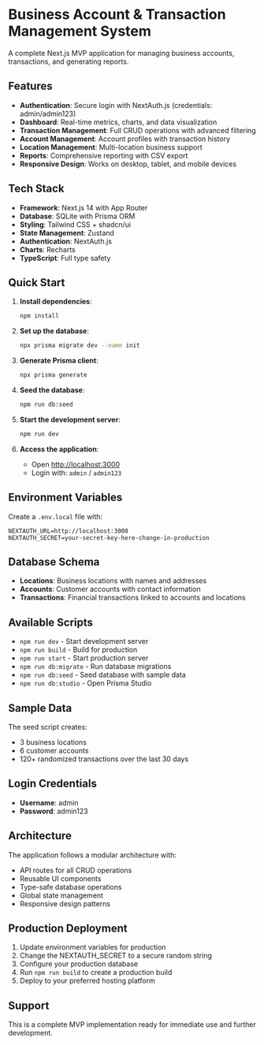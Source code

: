 # Business Account & Transaction Management System

A complete Next.js MVP application for managing business accounts, transactions, and generating reports.

## Features

- **Authentication**: Secure login with NextAuth.js (credentials: admin/admin123)
- **Dashboard**: Real-time metrics, charts, and data visualization
- **Transaction Management**: Full CRUD operations with advanced filtering
- **Account Management**: Account profiles with transaction history
- **Location Management**: Multi-location business support
- **Reports**: Comprehensive reporting with CSV export
- **Responsive Design**: Works on desktop, tablet, and mobile devices

## Tech Stack

- **Framework**: Next.js 14 with App Router
- **Database**: SQLite with Prisma ORM
- **Styling**: Tailwind CSS + shadcn/ui
- **State Management**: Zustand
- **Authentication**: NextAuth.js
- **Charts**: Recharts
- **TypeScript**: Full type safety

## Quick Start

1. **Install dependencies**:
   ```bash
   npm install
   ```

2. **Set up the database**:
   ```bash
   npx prisma migrate dev --name init
   ```

3. **Generate Prisma client**:
   ```bash
   npx prisma generate
   ```

4. **Seed the database**:
   ```bash
   npm run db:seed
   ```

5. **Start the development server**:
   ```bash
   npm run dev
   ```

6. **Access the application**:
   - Open [http://localhost:3000](http://localhost:3000)
   - Login with: `admin` / `admin123`

## Environment Variables

Create a `.env.local` file with:

```env
NEXTAUTH_URL=http://localhost:3000
NEXTAUTH_SECRET=your-secret-key-here-change-in-production
```

## Database Schema

- **Locations**: Business locations with names and addresses
- **Accounts**: Customer accounts with contact information
- **Transactions**: Financial transactions linked to accounts and locations

## Available Scripts

- `npm run dev` - Start development server
- `npm run build` - Build for production
- `npm run start` - Start production server
- `npm run db:migrate` - Run database migrations
- `npm run db:seed` - Seed database with sample data
- `npm run db:studio` - Open Prisma Studio

## Sample Data

The seed script creates:
- 3 business locations
- 6 customer accounts
- 120+ randomized transactions over the last 30 days

## Login Credentials

- **Username**: admin
- **Password**: admin123

## Architecture

The application follows a modular architecture with:
- API routes for all CRUD operations
- Reusable UI components
- Type-safe database operations
- Global state management
- Responsive design patterns

## Production Deployment

1. Update environment variables for production
2. Change the NEXTAUTH_SECRET to a secure random string
3. Configure your production database
4. Run `npm run build` to create a production build
5. Deploy to your preferred hosting platform

## Support

This is a complete MVP implementation ready for immediate use and further development.